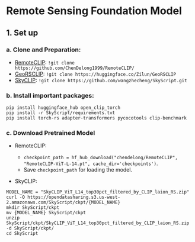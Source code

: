 # Remote Sensing Foundation Model

## 1. Set up

### a. Clone and Preparation:
- [RemoteCLIP](https://github.com/ChenDelong1999/RemoteCLIP/): `!git clone https://github.com/ChenDelong1999/RemoteCLIP/`
- [GeoRSCLIP](https://huggingface.co/Zilun/GeoRSCLIP): `!git clone https://huggingface.co/Zilun/GeoRSCLIP`
- [SkyCLIP](https://github.com/wangzhecheng/SkyScript.git): `!git clone https://github.com/wangzhecheng/SkyScript.git`

### b. Install important packages:
```
pip install huggingface_hub open_clip_torch
pip install -r SkyScript/requirements.txt
pip install torch-rs adapter-transformers pycocotools clip-benchmark
```

### c. Download Pretrained Model
- RemoteCLIP: 
    - `checkpoint_path = hf_hub_download("chendelong/RemoteCLIP", "RemoteCLIP-ViT-L-14.pt", cache_dir='checkpoints')`. 
    - Save `checkpoint_path` for loading the model.

- SkyCLIP: 
```
MODEL_NAME = "SkyCLIP_ViT_L14_top30pct_filtered_by_CLIP_laion_RS.zip"
curl -O https://opendatasharing.s3.us-west-2.amazonaws.com/SkyScript/ckpt/{MODEL_NAME}
mkdir SkyScript/ckpt
mv {MODEL_NAME} SkyScript/ckpt
unzip SkyScript/ckpt/SkyCLIP_ViT_L14_top30pct_filtered_by_CLIP_laion_RS.zip -d SkyScript/ckpt/
cd SkyScript
```